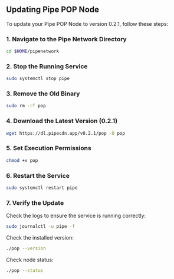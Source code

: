 
## Updating Pipe POP Node

To update your Pipe POP Node to version 0.2.1, follow these steps:

### 1. Navigate to the Pipe Network Directory
```bash
cd $HOME/pipenetwork
```

### 2. Stop the Running Service
```bash
sudo systemctl stop pipe
```

### 3. Remove the Old Binary
```bash
sudo rm -rf pop
```

### 4. Download the Latest Version (0.2.1)
```bash
wget https://dl.pipecdn.app/v0.2.1/pop -O pop
```

### 5. Set Execution Permissions
```bash
chmod +x pop
```

### 6. Restart the Service
```bash
sudo systemctl restart pipe
```

### 7. Verify the Update
Check the logs to ensure the service is running correctly:
```bash
sudo journalctl -u pipe -f
```

Check the installed version:
```bash
./pop --version
```

Check node status:
```bash
./pop --status
```
